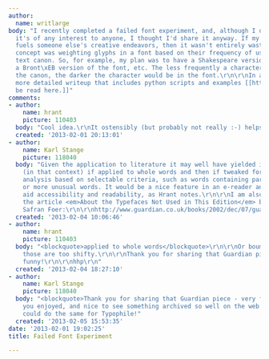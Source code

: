 ```yaml
---
author:
  name: writlarge
body: "I recently completed a failed font experiment, and, although I don't know if
  it's of any interest to anyone, I thought I'd share it anyway. If my wasted time
  fuels someone else's creative endeavors, then it wasn't entirely wasted.\r\n\r\nThe
  concept was weighting glyphs in a font based on their frequency of use in a given
  text canon. So, for example, my plan was to have a Shakespeare version of the font,
  a Bront\xEB version of the font, etc. The less frequently a character is used in
  the canon, the darker the character would be in the font.\r\n\r\nIn any case, a
  more detailed writeup that includes python scripts and examples [[http://www.fogbound.net/archives/2013/01/30/failures-in-typographical-experimentation/|can
  be read here.]]"
comments:
- author:
    name: hrant
    picture: 110403
  body: "Cool idea.\r\nIt ostensibly (but probably not really :-) helps readability.\r\n\r\nhhp\r\n"
  created: '2013-02-01 20:13:01'
- author:
    name: Karl Stange
    picture: 118040
  body: "Given the application to literature it may well have yielded intriguing results
    (in that context) if applied to whole words and then if tweaked for frequency
    analysis based on selectable criteria, such as words containing particular letters,
    or more unusual words. It would be a nice feature in an e-reader and could possibly
    aid accessibility and readability, as Hrant notes.\r\n\r\nI am also reminded of
    the article <em>About the Typefaces Not Used in This Edition</em> by, Jonathan
    Safran Foer:\r\n\r\nhttp://www.guardian.co.uk/books/2002/dec/07/guardianfirstbookaward2002.gurardianfirstbookaward"
  created: '2013-02-04 10:06:46'
- author:
    name: hrant
    picture: 110403
  body: "<blockquote>applied to whole words</blockquote>\r\n\r\nOr boumas! Although
    those are too shifty.\r\n\r\nThank you for sharing that Guardian piece - very
    funny!\r\n\r\nhhp\r\n"
  created: '2013-02-04 18:27:10'
- author:
    name: Karl Stange
    picture: 118040
  body: "<blockquote>Thank you for sharing that Guardian piece - very funny!</blockquote>\r\n\r\nGlad
    you enjoyed, and nice to see something archived so well on the web! If only we
    could do the same for Typophile!"
  created: '2013-02-05 15:53:35'
date: '2013-02-01 19:02:25'
title: Failed Font Experiment

---
```

